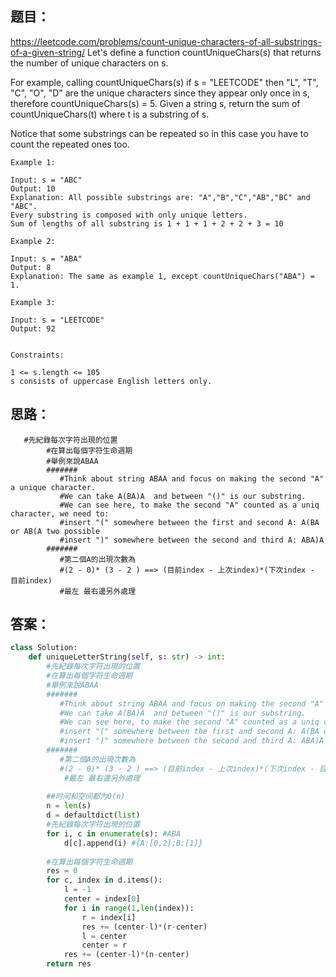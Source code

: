 ## 题目：
https://leetcode.com/problems/count-unique-characters-of-all-substrings-of-a-given-string/
Let's define a function countUniqueChars(s) that returns the number of unique characters on s.

For example, calling countUniqueChars(s) if s = "LEETCODE" then "L", "T", "C", "O", "D" are the unique characters since they appear only once in s, therefore countUniqueChars(s) = 5.
Given a string s, return the sum of countUniqueChars(t) where t is a substring of s.

Notice that some substrings can be repeated so in this case you have to count the repeated ones too.

```
Example 1:

Input: s = "ABC"
Output: 10
Explanation: All possible substrings are: "A","B","C","AB","BC" and "ABC".
Every substring is composed with only unique letters.
Sum of lengths of all substring is 1 + 1 + 1 + 2 + 2 + 3 = 10

Example 2:

Input: s = "ABA"
Output: 8
Explanation: The same as example 1, except countUniqueChars("ABA") = 1.

Example 3:

Input: s = "LEETCODE"
Output: 92
 

Constraints:

1 <= s.length <= 105
s consists of uppercase English letters only.
```
## 思路：
```
   #先紀錄每次字符出現的位置
        #在算出每個字符生命週期
        #舉例來說ABAA
        #######
           #Think about string ABAA and focus on making the second "A" a unique character.
           #We can take A(BA)A  and between "()" is our substring.
           #We can see here, to make the second "A" counted as a uniq character, we need to:
           #insert "(" somewhere between the first and second A: A(BA or AB(A two possible
           #insert ")" somewhere between the second and third A: ABA)A
        #######    
           #第二個A的出現次數為
           #(2 - 0)* (3 - 2 ) ==> (目前index - 上次index)*(下次index - 目前index)
           #最左 最右邊另外處理
```
## 答案：
```python
class Solution:
    def uniqueLetterString(self, s: str) -> int:
        #先紀錄每次字符出現的位置
        #在算出每個字符生命週期
        #舉例來說ABAA
        #######
           #Think about string ABAA and focus on making the second "A" a unique character.
           #We can take A(BA)A  and between "()" is our substring.
           #We can see here, to make the second "A" counted as a uniq character, we need to:
           #insert "(" somewhere between the first and second A: A(BA or AB(A two possible
           #insert ")" somewhere between the second and third A: ABA)A
        #######    
           #第二個A的出現次數為
           #(2 - 0)* (3 - 2 ) ==> (目前index - 上次index)*(下次index - 目前index)
            #最左 最右邊另外處理
       
        ##时间和空间都为O(n)
        n = len(s)
        d = defaultdict(list)
        #先紀錄每次字符出現的位置
        for i, c in enumerate(s): #ABA
            d[c].append(i) #{A:[0,2];B:[1]}
            
        #在算出每個字符生命週期
        res = 0
        for c, index in d.items():
            l = -1
            center = index[0]
            for i in range(1,len(index)):
                r = index[i]
                res += (center-l)*(r-center)
                l = center
                center = r
            res += (center-l)*(n-center)
        return res
```
